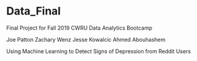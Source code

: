 # Data_Final
Final Project for Fall 2019 CWRU Data Analytics Bootcamp

Joe Patton
Zachary Wenz
Jesse Kowalcic
Ahmed Abouhashem

Using Machine Learning to Detect Signs of Depression from Reddit Users
